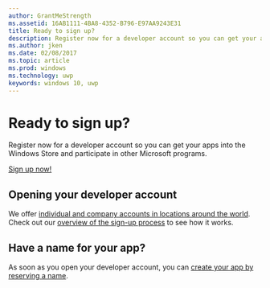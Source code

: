 ---author: GrantMeStrengthms.assetid: 16AB1111-4BA8-4352-B796-E97AA9243E31title: Ready to sign up?description: Register now for a developer account so you can get your apps into the Windows Store and participate in other Microsoft programs.ms.author: jkenms.date: 02/08/2017ms.topic: articlems.prod: windowsms.technology: uwpkeywords: windows 10, uwp---# Ready to sign up?Register now for a developer account so you can get your apps into the Windows Store and participate in other Microsoft programs.[Sign up now!](http://go.microsoft.com/fwlink/p/?LinkId=615100)## Opening your developer accountWe offer [individual and company accounts in locations around the world](../publish/account-types-locations-and-fees.md). Check out our [overview of the sign-up process](../publish/opening-a-developer-account.md) to see how it works.## Have a name for your app?As soon as you open your developer account, you can [create your app by reserving a name](https://msdn.microsoft.com/library/windows/apps/JJ657967).